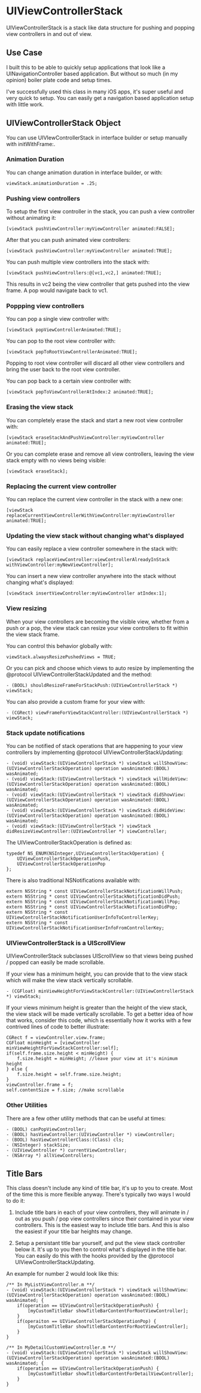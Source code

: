 # UIViewControllerStack

UIViewControllerStack is a stack like data structure for pushing and popping view controllers in and out of view.

## Use Case

I built this to be able to quickly setup applications that look like a UINavigationController based application. But without so much (in my opinion) boiler plate code and setup times.

I've successfully used this class in many iOS apps, it's super useful and very quick to setup. You can easily get a navigation based application setup with little work.

## UIViewControllerStack Object

You can use UIVIewControllerStack in interface builder or setup manually with initWithFrame:.

### Animation Duration

You can change animation duration in interface builder, or with:

````
viewStack.animationDuration = .25;
````

### Pushing view controllers

To setup the first view controller in the stack, you can push a view controller without animating it:

````
[viewStack pushViewController:myViewController animated:FALSE];
````

After that you can push animated view controllers:

````
[viewStack pushViewController:myViewController animated:TRUE];
````

You can push multiple view controllers into the stack with:

````
[viewStack pushViewControllers:@[vc1,vc2,] animated:TRUE];
````

This results in vc2 being the view controller that gets pushed into the view frame. A pop would navigate back to vc1.

### Poppping view controllers

You can pop a single view controller with:

````
[viewStack popViewControllerAnimated:TRUE];
````

You can pop to the root view controller with:

````
[viewStack popToRootViewControllerAnimated:TRUE];
````

Popping to root view controller will discard all other view controllers and bring the user back to the root view controller.

You can pop back to a certain view controller with:

````
[viewStack popToViewControllerAtIndex:2 animated:TRUE];
````

### Erasing the view stack

You can completely erase the stack and start a new root view controller with:

````
[viewStack eraseStackAndPushViewController:myViewController animated:TRUE];
````

Or you can complete erase and remove all view controllers, leaving the view stack empty with no views being visible:

````
[viewStack eraseStack];
````

### Replacing the current view controller

You can replace the current view controller in the stack with a new one:

````
[viewStack replaceCurrentViewControllerWithViewController:myViewController animated:TRUE];
````

### Updating the view stack without changing what's displayed

You can easily replace a view controller somewhere in the stack with:

````
[viewStack replaceViewController:viewControllerAlreadyInStack withViewController:myNewViewController];
````

You can insert a new view controller anywhere into the stack without changing what's displayed:

````
[viewStack insertViewController:myViewController atIndex:1];
````

### View resizing

When your view controllers are becoming the visible view, whether from a push or a pop, the view stack can resize your view controllers to fit within the view stack frame.

You can control this behavior globally with:

````
viewStack.alwaysResizePushedViews = TRUE;
````

Or you can pick and choose which views to auto resize by implementing the @protocol UIViewControllerStackUpdated and the method:

````
- (BOOL) shouldResizeFrameForStackPush:(UIViewControllerStack *) viewStack;
````

You can also provide a custom frame for your view with:

````
- (CGRect) viewFrameForViewStackController:(UIViewControllerStack *) viewStack;
````

### Stack update notifications

You can be notified of stack operations that are happening to your view controllers by implementing @protocol UIViewControllerStackUpdating:

````
- (void) viewStack:(UIViewControllerStack *) viewStack willShowView:(UIViewControllerStackOperation) operation wasAnimated:(BOOL) wasAnimated;
- (void) viewStack:(UIViewControllerStack *) viewStack willHideView:(UIViewControllerStackOperation) operation wasAnimated:(BOOL) wasAnimated;
- (void) viewStack:(UIViewControllerStack *) viewStack didShowView:(UIViewControllerStackOperation) operation wasAnimated:(BOOL) wasAnimated;
- (void) viewStack:(UIViewControllerStack *) viewStack didHideView:(UIViewControllerStackOperation) operation wasAnimated:(BOOL) wasAnimated;
- (void) viewStack:(UIViewControllerStack *) viewStack didResizeViewController:(UIViewController *) viewController;
````

The UIViewControllerStackOperation is defined as:

````
typedef NS_ENUM(NSInteger,UIViewControllerStackOperation) {
	UIViewControllerStackOperationPush,
	UIViewControllerStackOperationPop
};
````

There is also traditional NSNotifications available with:

````
extern NSString * const UIViewControllerStackNotificationWillPush;
extern NSString * const UIViewControllerStackNotificationDidPush;
extern NSString * const UIViewControllerStackNotificationWillPop;
extern NSString * const UIViewControllerStackNotificationDidPop;
extern NSString * const UIViewControllerStackNotificationUserInfoToControllerKey;
extern NSString * const UIViewControllerStackNotificationUserInfoFromControllerKey;
````

### UIViewControllerStack is a UIScrollView

UIViewControllerStack subclasses UIScrollView so that views being pushed / popped can easily be made scrollable.

If your view has a minimum height, you can provide that to the view stack which will make the view stack vertically scrollable.

````
- (CGFloat) minViewHeightForViewStackController:(UIViewControllerStack *) viewStack;
````

If your views minimum height is greater than the height of the view stack, the view stack will be made vertically scrollable. To get a better idea of how that works, consider this code, which is essentially how it works with a few contrived lines of code to better illustrate:

````
CGRect f = viewController.view.frame;
CGFloat minHeight = [viewController minViewHeightForViewStackController:self];
if(self.frame.size.height < minHeight) {
	f.size.height = minHeight; //leave your view at it's minimum height
} else {
	f.size.height = self.frame.size.height;
}
viewController.frame = f;
self.contentSize = f.size; //make scrollable
````

### Other Utilities

There are a few other utility methods that can be useful at times:

````
- (BOOL) canPopViewController;
- (BOOL) hasViewController:(UIViewController *) viewController;
- (BOOL) hasViewControllerClass:(Class) cls;
- (NSInteger) stackSize;
- (UIViewController *) currentViewController;
- (NSArray *) allViewControllers;
````

## Title Bars

This class doesn't include any kind of title bar, it's up to you to create. Most of the time this is more flexible anyway. There's typically two ways I would to do it:

1. Include title bars in each of your view controllers, they will animate in / out as you push / pop view controllers since their contained in your view controllers. This is the easiest way to include title bars. And this is also the easiest if your title bar heights may change.

2. Setup a persistant title bar yourself, and put the view stack controller below it. It's up to you then to control what's displayed in the title bar. You can easily do this with the hooks provided by the @protocol UIViewControllerStackUpdating.

An example for number 2 would look like this:

````
/** In MyListViewController.m **/
- (void) viewStack:(UIViewControllerStack *) viewStack willShowView:(UIViewControllerStackOperation) operation wasAnimated:(BOOL) wasAnimated; {
    if(operation == UIViewControllerStackOperationPush) {
        [myCustomTitleBar showTitleBarContentForRootViewController];
    }
    if(operaiton == UIViewControllerStackOperationPop) {
        [myCustomTitleBar showTitleBarContentForRootViewController];
    }
}

/** In MyDetailCustomViewController.m **/
- (void) viewStack:(UIViewControllerStack *) viewStack willShowView:(UIViewControllerStackOperation) operation wasAnimated:(BOOL) wasAnimated; {
    if(operation == UIViewControllerStackOperationPush) {
        [myCustomTitleBar showTitleBarContentForDetailViewController];
    }
}
````
